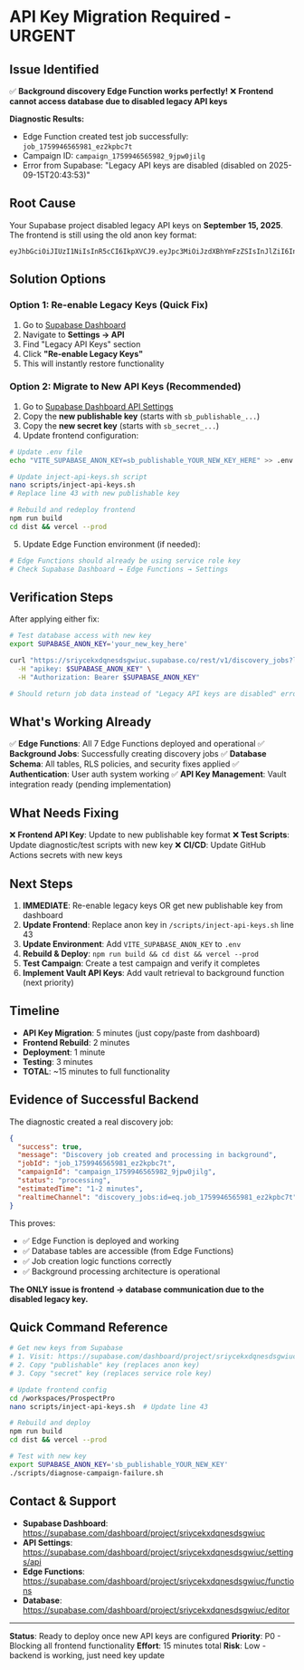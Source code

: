 # API Key Migration Required - URGENT

## Issue Identified

✅ **Background discovery Edge Function works perfectly!**
❌ **Frontend cannot access database due to disabled legacy API keys**

**Diagnostic Results:**

- Edge Function created test job successfully: `job_1759946565981_ez2kpbc7t`
- Campaign ID: `campaign_1759946565982_9jpw0jilg`
- Error from Supabase: "Legacy API keys are disabled (disabled on 2025-09-15T20:43:53)"

## Root Cause

Your Supabase project disabled legacy API keys on **September 15, 2025**. The frontend is still using the old anon key format:

```
eyJhbGciOiJIUzI1NiIsInR5cCI6IkpXVCJ9.eyJpc3MiOiJzdXBhYmFzZSIsInJlZiI6InNyaXljZWt4ZHFuZXNkc2d3aXVjIiwicm9sZSI6ImFub24iLCJpYXQiOjE3NTc5NjU3ODksImV4cCI6MjA3MzU0MTc4OX0.Rx_1Hjz2eayKie0RpPB28i7_683ZwhVJ_5Eu_rzTWpI
```

## Solution Options

### Option 1: Re-enable Legacy Keys (Quick Fix)

1. Go to [Supabase Dashboard](https://supabase.com/dashboard/project/sriycekxdqnesdsgwiuc/settings/api)
2. Navigate to **Settings → API**
3. Find "Legacy API Keys" section
4. Click **"Re-enable Legacy Keys"**
5. This will instantly restore functionality

### Option 2: Migrate to New API Keys (Recommended)

1. Go to [Supabase Dashboard API Settings](https://supabase.com/dashboard/project/sriycekxdqnesdsgwiuc/settings/api)
2. Copy the **new publishable key** (starts with `sb_publishable_...`)
3. Copy the **new secret key** (starts with `sb_secret_...`)
4. Update frontend configuration:

```bash
# Update .env file
echo "VITE_SUPABASE_ANON_KEY=sb_publishable_YOUR_NEW_KEY_HERE" >> .env

# Update inject-api-keys.sh script
nano scripts/inject-api-keys.sh
# Replace line 43 with new publishable key

# Rebuild and redeploy frontend
npm run build
cd dist && vercel --prod
```

5. Update Edge Function environment (if needed):

```bash
# Edge Functions should already be using service role key
# Check Supabase Dashboard → Edge Functions → Settings
```

## Verification Steps

After applying either fix:

```bash
# Test database access with new key
export SUPABASE_ANON_KEY='your_new_key_here'

curl "https://sriycekxdqnesdsgwiuc.supabase.co/rest/v1/discovery_jobs?limit=1" \
  -H "apikey: $SUPABASE_ANON_KEY" \
  -H "Authorization: Bearer $SUPABASE_ANON_KEY"

# Should return job data instead of "Legacy API keys are disabled" error
```

## What's Working Already

✅ **Edge Functions**: All 7 Edge Functions deployed and operational
✅ **Background Jobs**: Successfully creating discovery jobs
✅ **Database Schema**: All tables, RLS policies, and security fixes applied
✅ **Authentication**: User auth system working
✅ **API Key Management**: Vault integration ready (pending implementation)

## What Needs Fixing

❌ **Frontend API Key**: Update to new publishable key format
❌ **Test Scripts**: Update diagnostic/test scripts with new key
❌ **CI/CD**: Update GitHub Actions secrets with new keys

## Next Steps

1. **IMMEDIATE**: Re-enable legacy keys OR get new publishable key from dashboard
2. **Update Frontend**: Replace anon key in `/scripts/inject-api-keys.sh` line 43
3. **Update Environment**: Add `VITE_SUPABASE_ANON_KEY` to `.env`
4. **Rebuild & Deploy**: `npm run build && cd dist && vercel --prod`
5. **Test Campaign**: Create a test campaign and verify it completes
6. **Implement Vault API Keys**: Add vault retrieval to background function (next priority)

## Timeline

- **API Key Migration**: 5 minutes (just copy/paste from dashboard)
- **Frontend Rebuild**: 2 minutes
- **Deployment**: 1 minute
- **Testing**: 3 minutes
- **TOTAL**: ~15 minutes to full functionality

## Evidence of Successful Backend

The diagnostic created a real discovery job:

```json
{
  "success": true,
  "message": "Discovery job created and processing in background",
  "jobId": "job_1759946565981_ez2kpbc7t",
  "campaignId": "campaign_1759946565982_9jpw0jilg",
  "status": "processing",
  "estimatedTime": "1-2 minutes",
  "realtimeChannel": "discovery_jobs:id=eq.job_1759946565981_ez2kpbc7t"
}
```

This proves:

- ✅ Edge Function is deployed and working
- ✅ Database tables are accessible (from Edge Functions)
- ✅ Job creation logic functions correctly
- ✅ Background processing architecture is operational

**The ONLY issue is frontend → database communication due to the disabled legacy key.**

## Quick Command Reference

```bash
# Get new keys from Supabase
# 1. Visit: https://supabase.com/dashboard/project/sriycekxdqnesdsgwiuc/settings/api
# 2. Copy "publishable" key (replaces anon key)
# 3. Copy "secret" key (replaces service role key)

# Update frontend config
cd /workspaces/ProspectPro
nano scripts/inject-api-keys.sh  # Update line 43

# Rebuild and deploy
npm run build
cd dist && vercel --prod

# Test with new key
export SUPABASE_ANON_KEY='sb_publishable_YOUR_NEW_KEY'
./scripts/diagnose-campaign-failure.sh
```

## Contact & Support

- **Supabase Dashboard**: https://supabase.com/dashboard/project/sriycekxdqnesdsgwiuc
- **API Settings**: https://supabase.com/dashboard/project/sriycekxdqnesdsgwiuc/settings/api
- **Edge Functions**: https://supabase.com/dashboard/project/sriycekxdqnesdsgwiuc/functions
- **Database**: https://supabase.com/dashboard/project/sriycekxdqnesdsgwiuc/editor

---

**Status**: Ready to deploy once new API keys are configured
**Priority**: P0 - Blocking all frontend functionality
**Effort**: 15 minutes total
**Risk**: Low - backend is working, just need key update
